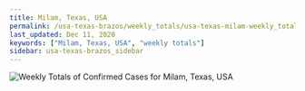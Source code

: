 ```yaml
---
title: Milam, Texas, USA
permalink: /usa-texas-brazos/weekly_totals/usa-texas-milam-weekly_totals.html
last_updated: Dec 11, 2020
keywords: ["Milam, Texas, USA", "weekly totals"]
sidebar: usa-texas-brazos_sidebar
---
```


![Weekly Totals of Confirmed Cases for Milam, Texas, USA](/covid_tracker/images/graphs/usa-texas-milam-weekly_totals_graph.png)
